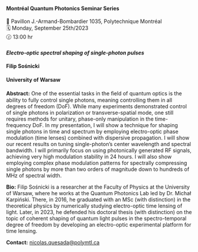 
#### **Montréal Quantum Photonics Seminar Series**

📍 Pavillon J.-Armand-Bombardier 1035, Polytechnique Montréal <br>
🗓️ Monday, September 25th/2023 <br>
🕜 13:00 hr <br>

#### *Electro-optic spectral shaping of single-photon pulses*
#### Filip Sośnicki
#### University of Warsaw

**Abstract:** One of the essential tasks in the ﬁeld of quantum optics is the ability to fully control
single photons, meaning controlling them in all degrees of freedom (DoF). While many
experiments demonstrated control of single photons in polarization or transverse-spatial
mode, one still requires methods for unitary, phase-only manipulation in the time-frequency
DoF. In my presentation, I will show a technique for shaping single photons in time and
spectrum by employing electro-optic phase modulation (time lenses) combined with dispersive
propagation. I will show our recent results on tuning single-photon’s center wavelength and
spectral bandwidth. I will primarily focus on using photonically generated RF signals, achieving
very high modulation stability in 24 hours. I will also show employing complex phase
modulation patterns for spectrally compressing single photons by more than two orders of
magnitude down to hundreds of MHz of spectral width.

**Bio:** Filip Sośnicki is a researcher at the Faculty of Physics at the University of Warsaw, where he works at the Quantum Photonics Lab led by Dr. Michał Karpiński. There, in 2016, he graduated with an MSc (with distinction) in the theoretical physics by numerically studying electro-optic time lensing of light. Later, in 2023, he defended his doctoral thesis (with distinction) on the topic of coherent shaping of quantum light pulses in the spectro-temporal degree of freedom by developing an electro-optic experimental platform for time lensing.

**Contact:** nicolas.quesada@polymtl.ca